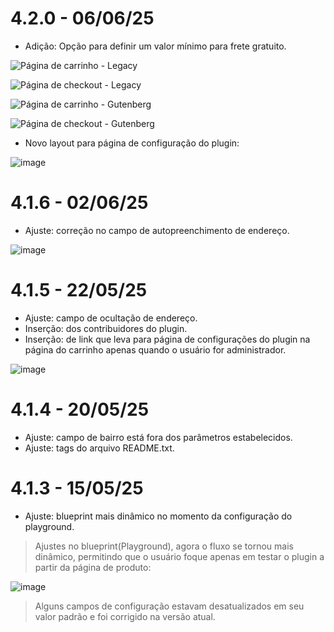 # 4.2.0 - 06/06/25
* Adição: Opção para definir um valor mínimo para frete gratuito.

![Página de carrinho - Legacy](https://github.com/user-attachments/assets/60804b1f-6316-4727-a140-a97f84f1e2c7)

![Página de checkout - Legacy](https://github.com/user-attachments/assets/8a2507d3-20ad-4f5c-b5e6-28f237fa5ad0)

![Página de carrinho - Gutenberg](https://github.com/user-attachments/assets/018a1cce-2e7a-4d8a-a3f5-34844332dacb)

![Página de checkout - Gutenberg](https://github.com/user-attachments/assets/20afcdb5-ddf2-42f8-b19c-59d46e71f756)

- Novo layout para página de configuração do plugin:

![image](https://github.com/user-attachments/assets/d7494318-78f5-4bc6-9d59-832113f3a3a5)

# 4.1.6 - 02/06/25
* Ajuste: correção no campo de autopreenchimento de endereço.

![image](https://github.com/user-attachments/assets/095e3cef-3546-4418-a1dc-c59aa0844bde)

# 4.1.5 - 22/05/25
* Ajuste: campo de ocultação de endereço.
* Inserção: dos contribuidores do plugin.
* Inserção: de link que leva para página de configurações do plugin na página do carrinho apenas quando o usuário for administrador.

![image](https://github.com/user-attachments/assets/8c5b6e61-a87d-491f-9b4c-8a6712f20bba)

# 4.1.4 - 20/05/25
* Ajuste: campo de bairro está fora dos parâmetros estabelecidos.
* Ajuste: tags do arquivo README.txt.

# 4.1.3 - 15/05/25
* Ajuste: blueprint mais dinâmico no momento da configuração do playground.

> Ajustes no blueprint(Playground), agora o fluxo se tornou mais dinâmico, permitindo que o usuário foque apenas em testar o plugin a partir da página de produto:

![image](https://github.com/user-attachments/assets/17fe8dff-2083-4324-8a7b-98504e286056)

> Alguns campos de configuração estavam desatualizados em seu valor padrão e foi corrigido na versão atual.